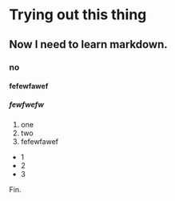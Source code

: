 # Trying out this thing

## Now I need to learn markdown.

### no

#### fefewfawef

##### fewfwefw

1. one
2. two
3. fefewfawef

- 1
- 2
- 3

Fin.
